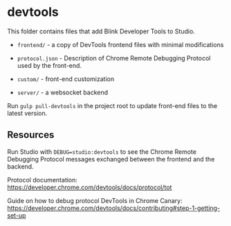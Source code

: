 # devtools

This folder contains files that add Blink Developer Tools to Studio.

 - `frontend/` - a copy of DevTools frontend files with minimal modifications

 - `protocol.json` - Description of Chrome Remote Debugging Protocol
  used by the front-end.

 - `custom/` - front-end customization

 - `server/` - a websocket backend

Run `gulp pull-devtools` in the project root to update front-end files
to the latest version.

## Resources

Run Studio with `DEBUG=studio:devtools` to see the Chrome Remote Debugging
Protocol messages exchanged between the frontend and the backend.

Protocol documentation:
https://developer.chrome.com/devtools/docs/protocol/tot

Guide on how to debug protocol DevTools in Chrome Canary:
https://developer.chrome.com/devtools/docs/contributing#step-1-getting-set-up

